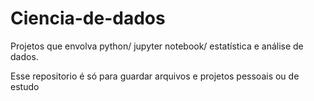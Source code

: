 # Ciencia-de-dados
Projetos que envolva python/ jupyter notebook/ estatística e análise de dados.

Esse repositorio é só para guardar arquivos e projetos pessoais ou de estudo
